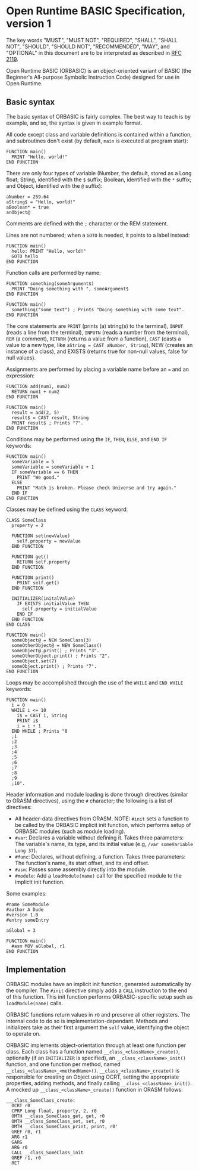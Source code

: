 # Open Runtime BASIC Specification, version 1

The key words "MUST", "MUST NOT", "REQUIRED", "SHALL", "SHALL NOT", "SHOULD", "SHOULD NOT", "RECOMMENDED", "MAY", and "OPTIONAL" in this document are to be interpreted as described in [RFC 2119](http://www.ietf.org/rfc/rfc2119.txt).

Open Runtime BASIC (ORBASIC) is an object-oriented variant of BASIC (the Beginner's All-purpose Symbolic Instruction Code) designed for use in Open Runtime.

## Basic syntax

The basic syntax of ORBASIC is fairly complex. The best way to teach is by example, and so, the syntax is given in example format.

All code except class and variable definitions is contained within a function, and subroutines don't exist (by default, `main` is executed at program start):

```basic
FUNCTION main()
  PRINT "Hello, world!"
END FUNCTION
```

There are only four types of variable (Number, the default, stored as a Long float; String, identified with the `$` suffix; Boolean, identified with the `*` suffix; and Object, identified with the `@` suffix):

```basic
aNumber = 259.64
aString$ = "Hello, world!"
aBoolean* = true
anObject@
```

Comments are defined with the `;` character or the REM statement.

Lines are not numbered; when a `GOTO` is needed, it points to a label instead:

```basic
FUNCTION main()
  hello: PRINT "Hello, world!"
  GOTO hello
END FUNCTION
```

Function calls are performed by name:

```basic
FUNCTION something(someArgument$)
  PRINT "Doing something with ", someArgument$
END FUNCTION

FUNCTION main()
  something("some text") ; Prints "Doing something with some text".
END FUNCTION
```

The core statements are `PRINT` (prints (a) string(s) to the terminal), `INPUT` (reads a line from the terminal), `INPUTN` (reads a number from the terminal), `REM` (a comment), `RETURN` (returns a value from a function), `CAST` (casts a value to a new type, like `aString = CAST aNumber, String`), NEW (creates an instance of a class), and EXISTS (returns true for non-null values, false for null values).

Assignments are performed by placing a variable name before an `=` and an expression:

```basic
FUNCTION add(num1, num2)
  RETURN num1 + num2
END FUNCTION

FUNCTION main()
  result = add(2, 5)
  result$ = CAST result, String
  PRINT result$ ; Prints "7".
END FUNCTION
```

Conditions may be performed using the `IF`, `THEN`, `ELSE`, and `END IF` keywords:

```basic
FUNCTION main()
  someVariable = 5
  someVariable = someVariable + 1
  IF someVariable == 6 THEN
    PRINT "We good."
  ELSE
    PRINT "Math is broken. Please check Universe and try again."
  END IF
END FUNCTION
```

Classes may be defined using the `CLASS` keyword:

```basic
CLASS SomeClass
  property = 2

  FUNCTION set(newValue)
    self.property = newValue
  END FUNCTION

  FUNCTION get()
    RETURN self.property
  END FUNCTION

  FUNCTION print()
    PRINT self.get()
  END FUNCTION

  INITIALIZER(initalValue)
    IF EXISTS initialValue THEN
      self.property = initialValue
    END IF
  END FUNCTION
END CLASS

FUNCTION main()
  someObject@ = NEW SomeClass(3)
  someOtherObject@ = NEW SomeClass()
  someObject@.print() ; Prints "3".
  someOtherObject.print() ; Prints "2".
  someObject.set(7)
  someObject.print() ; Prints "7".
END FUNCTION
```

Loops may be accomplished through the use of the `WHILE` and `END WHILE` keywords:

```basic
FUNCTION main()
  i = 0
  WHILE i <= 10
    i$ = CAST i, String
    PRINT i$
    i = i + 1
  END WHILE ; Prints "0
  ;1
  ;2
  ;3
  ;4
  ;5
  ;6
  ;7
  ;8
  ;9
  ;10".
```

Header information and module loading is done through directives (similar to ORASM directives), using the `#` character; the following is a list of directives:

 * All header-data directives from ORASM. NOTE: `#init` sets a function to be called by the ORBASIC implicit init function, which performs setup of ORBASIC modules (such as module loading).
 * `#var`: Declares a variable without defining it. Takes three parameters: The variable's name, its type, and its initial value (e.g, `/var someVariable Long 37`).
 * `#func`: Declares, without defining, a function. Takes three parameters: The function's name, its start offset, and its end offset.
 * `#asm`: Passes some assembly directly into the module.
 * `#module`: Add a `loadModule(name)` call for the specified module to the implicit init function.

Some examples:

```
#name SomeModule
#author A Dude
#version 1.0
#entry someEntry

aGlobal = 3

FUNCTION main()
  #asm MOV aGlobal, r1
END FUNCTION
```

## Implementation

ORBASIC modules have an implicit init function, generated automatically by the compiler. The `#init` directive simply adds a `CALL` instruction to the end of this function. This init function performs ORBASIC-specific setup such as `loadModule(name)` calls.

ORBASIC functions return values in `r0` and preserve all other registers. The internal code to do so is implementation-dependant. Methods and initializers take as their first argument the `self` value, identifying the object to operate on.

ORBASIC implements object-orientation through at least one function per class. Each class has a function named `__class_<className>_create()`, optionally (if an `INITIALIZER` is specified), an `__class_<className>_init()` function, and one function per method, named `__class_<className>_<methodName>()`. `__class_<className>_create()` is responsible for creating an Object using OCRT, setting the appropriate properties, adding methods, and finally calling `__class_<className>_init()`. A mocked up `__class_<className>_create()` function in ORASM follows:

```
___class_SomeClass_create:
  OCRT r0
  CPRP Long float, property, 2, r0
  OMTH __class_SomeClass_get, get, r0
  OMTH __class_SomeClass_set, set, r0
  OMTH __class_SomeClass_print, print, r0'
  GREF r0, r1
  ARG r1
  GARG
  ARG r0
  CALL __class_SomeClass_init
  GREF r1, r0
  RET
```

